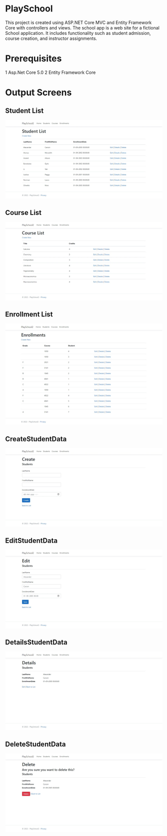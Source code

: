 # PlaySchool
This project is created using ASP.NET Core MVC and Entity Framework Core with controllers and views.
The school app is a web site for a fictional School application.
It includes functionality such as student admission, course creation, and instructor assignments. 

# Prerequisites
1 Asp.Net Core 5.0
2 Entity Framework Core

# Output Screens
## Student List
![Students List](/OutputScreens/Studentlist.jpeg "Students List")

## Course List
![Course List](/OutputScreens/Courselist.jpeg "Course List")

## Enrollment List
![Enrollment List](/OutputScreens/Enrollments.jpeg "Enrollment List")


## CreateStudentData
![CreateStudentData List](/OutputScreens/CreateStudentData.jpeg "Enrollment List")


## EditStudentData
![EditStudentData](/OutputScreens/EditStudentData.jpeg "Enrollment List")


## DetailsStudentData
![DetailsStudentData](/OutputScreens/DetailsStudentData.jpeg "Enrollment List")


## DeleteStudentData
![DeleteStudentData](/OutputScreens/DeleteStudentData.jpeg "Enrollment List")
